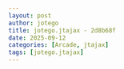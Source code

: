```yaml
---
layout: post
author: jotego
title: jotego.jtajax - 2d8b68f
date: 2025-09-12
categories: [Arcade, jtajax]
tags: [jotego.jtajax]
---
```


